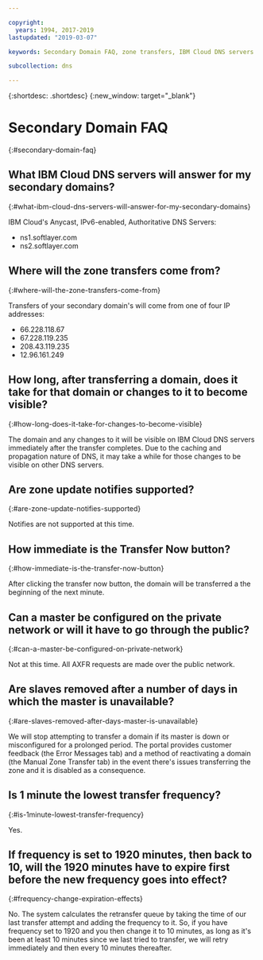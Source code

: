 ```yaml
---

copyright:
  years: 1994, 2017-2019
lastupdated: "2019-03-07"

keywords: Secondary Domain FAQ, zone transfers, IBM Cloud DNS servers

subcollection: dns

---
```


{:shortdesc: .shortdesc}
{:new_window: target="_blank"}

# Secondary Domain FAQ
{:#secondary-domain-faq}

## What IBM Cloud DNS servers will answer for my secondary domains?
{:#what-ibm-cloud-dns-servers-will-answer-for-my-secondary-domains}

IBM Cloud's Anycast, IPv6-enabled, Authoritative DNS Servers:

 * ns1.softlayer.com
 * ns2.softlayer.com

## Where will the zone transfers come from?
{:#where-will-the-zone-transfers-come-from}

Transfers of your secondary domain's will come from one of four IP addresses:

  * 66.228.118.67
  * 67.228.119.235
  * 208.43.119.235
  * 12.96.161.249

## How long, after transferring a domain, does it take for that domain or changes to it to become visible?
{:#how-long-does-it-take-for-changes-to-become-visible}

The domain and any changes to it will be visible on IBM Cloud DNS servers immediately after the transfer completes. Due to the caching and propagation nature of DNS, it may take a while for those changes to be visible on other DNS servers.  

## Are zone update notifies supported?
{:#are-zone-update-notifies-supported}

Notifies are not supported at this time.

## How immediate is the Transfer Now button?
{:#how-immediate-is-the-transfer-now-button}

After clicking the transfer now button, the domain will be transferred a the beginning of the next minute.

## Can a master be configured on the private network or will it have to go through the public?
{:#can-a-master-be-configured-on-private-network}

Not at this time. All AXFR requests are made over the public network.

## Are slaves removed after a number of days in which the master is unavailable?
{:#are-slaves-removed-after-days-master-is-unavailable}

We will stop attempting to transfer a domain if its master is down or misconfigured for a prolonged period.  The portal provides customer feedback (the Error Messages tab) and a method of reactivating  a domain (the Manual Zone Transfer tab) in the event there's issues transferring the zone and it is disabled as a consequence.

## Is 1 minute the lowest transfer frequency?
{:#is-1minute-lowest-transfer-frequency}

Yes.

## If frequency is set to 1920 minutes, then back to 10, will the 1920 minutes have to expire first before the new frequency goes into effect?
{:#frequency-change-expiration-effects}

No. The system calculates the retransfer queue by taking the time of our last transfer attempt and adding the frequency to it.  So, if you have frequency set to 1920 and you then change it to 10 minutes, as long as it's been at least 10 minutes since we last tried to transfer, we will retry immediately and then every 10 minutes thereafter.
